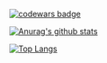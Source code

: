 [![codewars badge](https://www.codewars.com/users/bazuara/badges/large)](https://www.codewars.com/users/bazuara)

[![Anurag's github stats](https://github-readme-stats.vercel.app/api?username=bazuara&count_private=true&show_icons=true&theme=merko)](https://github.com/anuraghazra/github-readme-stats)

<!--
[![bazuara's 42 stats](https://badge42.vercel.app/api/v2/cl3bqc088007309kybd83h97w/stats?cursusId=21&coalitionId=64)](https://github.com/JaeSeoKim/badge42)
-->

[![Top Langs](https://github-readme-stats.vercel.app/api/top-langs/?username=bazuara&layout=compact&theme=merko&langs_count=10&hide=php,html)](https://github.com/anuraghazra/github-readme-stats)

<!--
**bazuara/bazuara** is a ✨ _special_ ✨ repository because its `README.md` (this file) appears on your GitHub profile.

Here are some ideas to get you started:

- 🔭 I’m currently working on ...
- 🌱 I’m currently learning ...
- 👯 I’m looking to collaborate on ...
- 🤔 I’m looking for help with ...
- 💬 Ask me about ...
- 📫 How to reach me: ...
- 😄 Pronouns: ...
- ⚡ Fun fact: ...
-->
